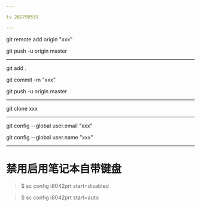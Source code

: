 ```yaml
---

tv 262799539

---
```


git remote add origin "xxx"

git push -u origin master

---

git add .

git commit -m "xxx"

git push -u origin master

---

git clone xxx

---

git config --global user.email "xxx"

git config --global user.name "xxx"

---

# 禁用启用笔记本自带键盘

>$ sc config i8042prt start=disabled

>$ sc config i8042prt start=auto
